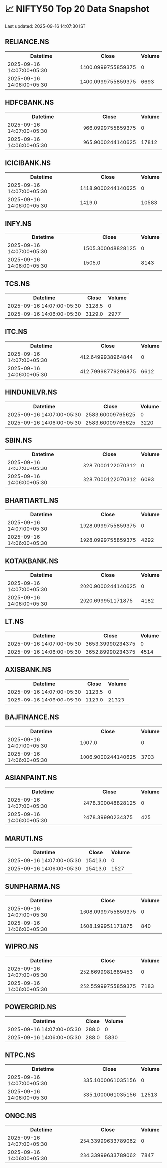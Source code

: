 # 📈 NIFTY50 Top 20 Data Snapshot

Last updated: 2025-09-16 14:07:30 IST

## RELIANCE.NS

<table>
  <tr><th>Datetime</th><th>Close</th><th>Volume</th></tr>
  <tr><td>2025-09-16 14:07:00+05:30</td><td>1400.0999755859375</td><td>0</td></tr>
  <tr><td>2025-09-16 14:06:00+05:30</td><td>1400.0999755859375</td><td>6693</td></tr>
</table>

## HDFCBANK.NS

<table>
  <tr><th>Datetime</th><th>Close</th><th>Volume</th></tr>
  <tr><td>2025-09-16 14:07:00+05:30</td><td>966.0999755859375</td><td>0</td></tr>
  <tr><td>2025-09-16 14:06:00+05:30</td><td>965.9000244140625</td><td>17812</td></tr>
</table>

## ICICIBANK.NS

<table>
  <tr><th>Datetime</th><th>Close</th><th>Volume</th></tr>
  <tr><td>2025-09-16 14:07:00+05:30</td><td>1418.9000244140625</td><td>0</td></tr>
  <tr><td>2025-09-16 14:06:00+05:30</td><td>1419.0</td><td>10583</td></tr>
</table>

## INFY.NS

<table>
  <tr><th>Datetime</th><th>Close</th><th>Volume</th></tr>
  <tr><td>2025-09-16 14:07:00+05:30</td><td>1505.300048828125</td><td>0</td></tr>
  <tr><td>2025-09-16 14:06:00+05:30</td><td>1505.0</td><td>8143</td></tr>
</table>

## TCS.NS

<table>
  <tr><th>Datetime</th><th>Close</th><th>Volume</th></tr>
  <tr><td>2025-09-16 14:07:00+05:30</td><td>3128.5</td><td>0</td></tr>
  <tr><td>2025-09-16 14:06:00+05:30</td><td>3129.0</td><td>2977</td></tr>
</table>

## ITC.NS

<table>
  <tr><th>Datetime</th><th>Close</th><th>Volume</th></tr>
  <tr><td>2025-09-16 14:07:00+05:30</td><td>412.6499938964844</td><td>0</td></tr>
  <tr><td>2025-09-16 14:06:00+05:30</td><td>412.79998779296875</td><td>6612</td></tr>
</table>

## HINDUNILVR.NS

<table>
  <tr><th>Datetime</th><th>Close</th><th>Volume</th></tr>
  <tr><td>2025-09-16 14:07:00+05:30</td><td>2583.60009765625</td><td>0</td></tr>
  <tr><td>2025-09-16 14:06:00+05:30</td><td>2583.60009765625</td><td>3220</td></tr>
</table>

## SBIN.NS

<table>
  <tr><th>Datetime</th><th>Close</th><th>Volume</th></tr>
  <tr><td>2025-09-16 14:07:00+05:30</td><td>828.7000122070312</td><td>0</td></tr>
  <tr><td>2025-09-16 14:06:00+05:30</td><td>828.7000122070312</td><td>6093</td></tr>
</table>

## BHARTIARTL.NS

<table>
  <tr><th>Datetime</th><th>Close</th><th>Volume</th></tr>
  <tr><td>2025-09-16 14:07:00+05:30</td><td>1928.0999755859375</td><td>0</td></tr>
  <tr><td>2025-09-16 14:06:00+05:30</td><td>1928.0999755859375</td><td>4292</td></tr>
</table>

## KOTAKBANK.NS

<table>
  <tr><th>Datetime</th><th>Close</th><th>Volume</th></tr>
  <tr><td>2025-09-16 14:07:00+05:30</td><td>2020.9000244140625</td><td>0</td></tr>
  <tr><td>2025-09-16 14:06:00+05:30</td><td>2020.699951171875</td><td>4182</td></tr>
</table>

## LT.NS

<table>
  <tr><th>Datetime</th><th>Close</th><th>Volume</th></tr>
  <tr><td>2025-09-16 14:07:00+05:30</td><td>3653.39990234375</td><td>0</td></tr>
  <tr><td>2025-09-16 14:06:00+05:30</td><td>3652.89990234375</td><td>4514</td></tr>
</table>

## AXISBANK.NS

<table>
  <tr><th>Datetime</th><th>Close</th><th>Volume</th></tr>
  <tr><td>2025-09-16 14:07:00+05:30</td><td>1123.5</td><td>0</td></tr>
  <tr><td>2025-09-16 14:06:00+05:30</td><td>1123.0</td><td>21323</td></tr>
</table>

## BAJFINANCE.NS

<table>
  <tr><th>Datetime</th><th>Close</th><th>Volume</th></tr>
  <tr><td>2025-09-16 14:07:00+05:30</td><td>1007.0</td><td>0</td></tr>
  <tr><td>2025-09-16 14:06:00+05:30</td><td>1006.9000244140625</td><td>3703</td></tr>
</table>

## ASIANPAINT.NS

<table>
  <tr><th>Datetime</th><th>Close</th><th>Volume</th></tr>
  <tr><td>2025-09-16 14:07:00+05:30</td><td>2478.300048828125</td><td>0</td></tr>
  <tr><td>2025-09-16 14:06:00+05:30</td><td>2478.39990234375</td><td>425</td></tr>
</table>

## MARUTI.NS

<table>
  <tr><th>Datetime</th><th>Close</th><th>Volume</th></tr>
  <tr><td>2025-09-16 14:07:00+05:30</td><td>15413.0</td><td>0</td></tr>
  <tr><td>2025-09-16 14:06:00+05:30</td><td>15413.0</td><td>1527</td></tr>
</table>

## SUNPHARMA.NS

<table>
  <tr><th>Datetime</th><th>Close</th><th>Volume</th></tr>
  <tr><td>2025-09-16 14:07:00+05:30</td><td>1608.0999755859375</td><td>0</td></tr>
  <tr><td>2025-09-16 14:06:00+05:30</td><td>1608.199951171875</td><td>840</td></tr>
</table>

## WIPRO.NS

<table>
  <tr><th>Datetime</th><th>Close</th><th>Volume</th></tr>
  <tr><td>2025-09-16 14:07:00+05:30</td><td>252.6699981689453</td><td>0</td></tr>
  <tr><td>2025-09-16 14:06:00+05:30</td><td>252.55999755859375</td><td>7183</td></tr>
</table>

## POWERGRID.NS

<table>
  <tr><th>Datetime</th><th>Close</th><th>Volume</th></tr>
  <tr><td>2025-09-16 14:07:00+05:30</td><td>288.0</td><td>0</td></tr>
  <tr><td>2025-09-16 14:06:00+05:30</td><td>288.0</td><td>5830</td></tr>
</table>

## NTPC.NS

<table>
  <tr><th>Datetime</th><th>Close</th><th>Volume</th></tr>
  <tr><td>2025-09-16 14:07:00+05:30</td><td>335.1000061035156</td><td>0</td></tr>
  <tr><td>2025-09-16 14:06:00+05:30</td><td>335.1000061035156</td><td>12513</td></tr>
</table>

## ONGC.NS

<table>
  <tr><th>Datetime</th><th>Close</th><th>Volume</th></tr>
  <tr><td>2025-09-16 14:07:00+05:30</td><td>234.33999633789062</td><td>0</td></tr>
  <tr><td>2025-09-16 14:06:00+05:30</td><td>234.33999633789062</td><td>7847</td></tr>
</table>

